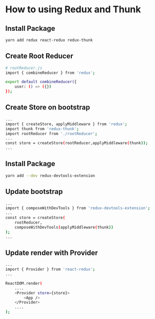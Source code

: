 # How to using Redux and Thunk

## Install Package

```bash
yarn add redux react-redux redux-thunk
```

## Create Root Reducer

```bash
# rootReducer.js
import { combineReducer } from 'redux';

export default combineReducer({
    user: () => ({})
});
```

## Create Store on bootstrap

```bash
...
import { createStore, applyMiddleware } from 'redux';
import thunk from 'redux-thunk';
import rootReducer from './rootReducer';
...
const store = createStore(rootReducer,applyMiddleware(thunk));
...
```

## Install Package

```bash
yarn add --dev redux-devtools-extension
```

## Update bootstrap

```bash
...
import { composeWithDevTools } from 'redux-devtools-extension';
...
const store = createStore(
    rootReducer, 
    composeWithDevTools(applyMiddleware(thunk))
);
...
```

## Update render with Provider

```bash
...
import { Provider } from 'react-redux';
...

ReactDOM.render(
    ....
    <Provider store={store}>
        <App />
    </Provider>
    ....
);
```
